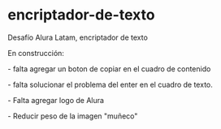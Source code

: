 # encriptador-de-texto
<p>Desafío Alura Latam, encriptador de texto</p>
<p>En construcción: </p>
<p>- falta agregar un boton de copiar en el cuadro de contenido </p>
<p>- falta solucionar el problema del enter en el cuadro de texto.</p>
<p>- Falta agregar logo de Alura</p>
<p>- Reducir peso de la imagen "muñeco"</p>

